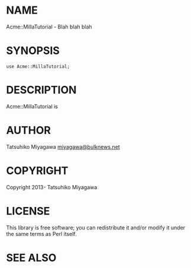 # NAME

Acme::MillaTutorial - Blah blah blah

# SYNOPSIS

    use Acme::MillaTutorial;

# DESCRIPTION

Acme::MillaTutorial is

# AUTHOR

Tatsuhiko Miyagawa <miyagawa@bulknews.net>

# COPYRIGHT

Copyright 2013- Tatsuhiko Miyagawa

# LICENSE

This library is free software; you can redistribute it and/or modify
it under the same terms as Perl itself.

# SEE ALSO
